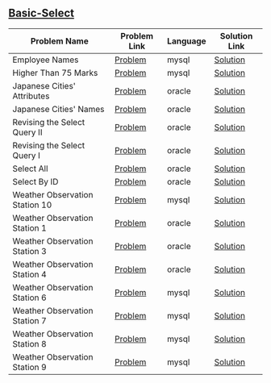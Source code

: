 ## [Basic-Select](https://www.hackerrank.com/domains/sql/select)

Problem Name|Problem Link|Language|Solution Link
---|---|---|---
Employee Names|[Problem](https://www.hackerrank.com/challenges/name-of-employees/problem)|mysql|[Solution](./name-of-employees.sql)
Higher Than 75 Marks|[Problem](https://www.hackerrank.com/challenges/more-than-75-marks/problem)|mysql|[Solution](./more-than-75-marks.sql)
Japanese Cities' Attributes|[Problem](https://www.hackerrank.com/challenges/japanese-cities-attributes/problem)|oracle|[Solution](./japanese-cities-attributes.sql)
Japanese Cities' Names|[Problem](https://www.hackerrank.com/challenges/japanese-cities-name/problem)|oracle|[Solution](./japanese-cities-name.sql)
Revising the Select Query II|[Problem](https://www.hackerrank.com/challenges/revising-the-select-query-2/problem)|oracle|[Solution](./revising-the-select-query-2.sql)
Revising the Select Query I|[Problem](https://www.hackerrank.com/challenges/revising-the-select-query/problem)|oracle|[Solution](./revising-the-select-query.sql)
Select All|[Problem](https://www.hackerrank.com/challenges/select-all-sql/problem)|oracle|[Solution](./select-all-sql.sql)
Select By ID|[Problem](https://www.hackerrank.com/challenges/select-by-id/problem)|oracle|[Solution](./select-by-id.sql)
Weather Observation Station 10|[Problem](https://www.hackerrank.com/challenges/weather-observation-station-10/problem)|mysql|[Solution](./weather-observation-station-10.sql)
Weather Observation Station 1|[Problem](https://www.hackerrank.com/challenges/weather-observation-station-1/problem)|oracle|[Solution](./weather-observation-station-1.sql)
Weather Observation Station 3|[Problem](https://www.hackerrank.com/challenges/weather-observation-station-3/problem)|oracle|[Solution](./weather-observation-station-3.sql)
Weather Observation Station 4|[Problem](https://www.hackerrank.com/challenges/weather-observation-station-4/problem)|oracle|[Solution](./weather-observation-station-4.sql)
Weather Observation Station 6|[Problem](https://www.hackerrank.com/challenges/weather-observation-station-6/problem)|mysql|[Solution](./weather-observation-station-6.sql)
Weather Observation Station 7|[Problem](https://www.hackerrank.com/challenges/weather-observation-station-7/problem)|mysql|[Solution](./weather-observation-station-7.sql)
Weather Observation Station 8|[Problem](https://www.hackerrank.com/challenges/weather-observation-station-8/problem)|mysql|[Solution](./weather-observation-station-8.sql)
Weather Observation Station 9|[Problem](https://www.hackerrank.com/challenges/weather-observation-station-9/problem)|mysql|[Solution](./weather-observation-station-9.sql)
